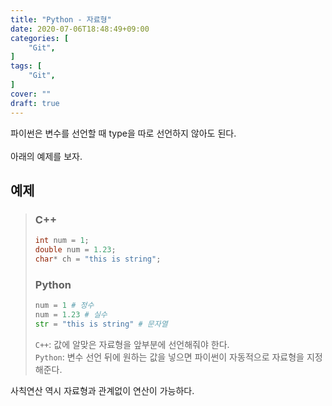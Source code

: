 ```yaml
---
title: "Python - 자료형"
date: 2020-07-06T18:48:49+09:00
categories: [
	"Git",
]
tags: [
	"Git",
]
cover: ""
draft: true
--- 
```


파이썬은 변수를 선언할 때 type을 따로 선언하지 않아도 된다. <br><br>
아래의 예제를 보자.

## 예제

> ### C++
>
> ```C++
> int num = 1;
> double num = 1.23;
> char* ch = "this is string";
> ```
>
> ### Python
>
> ```python
> num = 1 # 정수
> num = 1.23 # 실수
> str = "this is string" # 문자열
> ```
>
> `C++`: 값에 알맞은 자료형을 앞부분에 선언해줘야 한다. <br>
> `Python`: 변수 선언 뒤에 원하는 값을 넣으면 파이썬이 자동적으로 자료형을 지정해준다.

사칙연산 역시 자료형과 관계없이 연산이 가능하다.